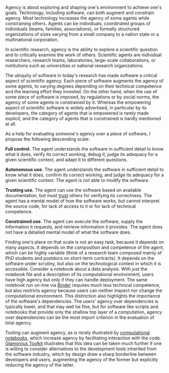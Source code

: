 Agency is about exploring and shaping one's environment to achieve one's goals. Technology, including software, can both augment and constrain agency. Most technology increases the agency of some agents while constraining others. Agents can be individuals, coordinated groups of individuals (teams, families, associations), or formally structured organizations of sizes varying from a small company to a nation state or a multinational corporation.

In scientific research, agency is the ability to explore a scientific question and to critically examine the work of others. Scientific agents are individual researchers, research teams, laboratories, large-scale collaborations, or institutions such as universities or national research organizations.

The ubiquity of software in today's research has made software a critical aspect of scientific agency. Each piece of software augments the agency of some agents, to varying degrees depending on their technical competence and the learning effort they invested. On the other hand, when the use of some piece of software is imposed, by regulations or by social norms, the agency of some agents is constrained by it. Whereas the empowering aspect of scientific software is widely advertised, in particular by its developers, the category of agents that is empowered is rarely made explicit, and the category of agents that is constrained is hardly mentioned at all.

As a help for evaluating someone's agency over a piece of software, I propose the following descending scale:

**Full control.** The agent understands the software in sufficient detail to know what it does, verify its correct working, debug it, judge its adequacy for a given scientific context, and adapt it to different questions.

**Autonomous use.** The agent understands the software in sufficient detail to know what it does, confirm its correct working, and judge its adequacy for a given scientific context. The agent is not able to modify the software.

**Trusting use.** The agent can use the software based on available documentation, but must [trust](Trustworthy%20software.md) others for verifying its correctness. The agent has a mental model of how the software works, but cannot interpret the source code, for lack of access to it or for lack of technical competence.

**Constrained use.** The agent can execute the software, supply the information it requests, and retrieve information it provides. The agent does not have a detailed mental model of what the software does.

Finding one's place on that scale is not an easy task, because it depends on many aspects. It depends on the composition and competence of the agent, which can be highly variable (think of a research team composed mainly of PhD students and postdocs on short-term contracts). It depends on the software under scrutiny, but also on the technological context in which it is accessible. Consider a notebook about a data analysis. With just the notebook file and a description of its computational environment, users have high agency but only if they can handle deployment. The same notebook run on-line via [Binder](https://mybinder.org/) requires much less technical competence, but also restricts agency because users can neither inspect nor change the computational environment. This distinction also highlights the importance of the software's dependencies. The users' agency over dependencies is typically lower, and that may well be fine, but for software like scripts and notebooks that provide only the shallow top layer of a computation, agency over dependencies can be the most import criterion in the evaluation of total agency.

Tooling can augment agency, as is nicely illustrated by [computational notebooks](Computational%20notebook.md), which increase agency by facilitating interaction with the code. [Glamorous Toolkit](Glamorous%20Toolkit.md) illustrates that this idea can be taken much further if one is willing to consider alternatives to the development tools inherited from the software industry, which by design draw a sharp borderline between developers and users, augmenting the agency of the former but explicitly reducing the agency of the latter.
